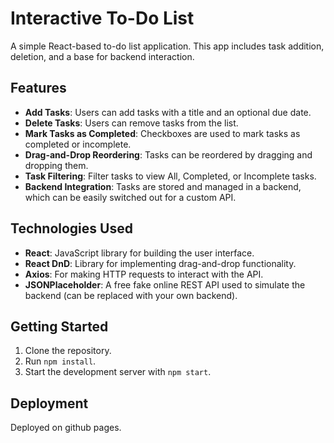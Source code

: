# Interactive To-Do List

A simple React-based to-do list application. This app includes task addition, deletion, and a base for backend interaction.

## Features
- **Add Tasks**: Users can add tasks with a title and an optional due date.
- **Delete Tasks**: Users can remove tasks from the list.
- **Mark Tasks as Completed**: Checkboxes are used to mark tasks as completed or incomplete.
- **Drag-and-Drop Reordering**: Tasks can be reordered by dragging and dropping them.
- **Task Filtering**: Filter tasks to view All, Completed, or Incomplete tasks.
- **Backend Integration**: Tasks are stored and managed in a backend, which can be easily switched out for a custom API.

## Technologies Used
- **React**: JavaScript library for building the user interface.
- **React DnD**: Library for implementing drag-and-drop functionality.
- **Axios**: For making HTTP requests to interact with the API.
- **JSONPlaceholder**: A free fake online REST API used to simulate the backend (can be replaced with your own backend).


## Getting Started
1. Clone the repository.
2. Run `npm install`.
3. Start the development server with `npm start`.

## Deployment
Deployed on github pages.
